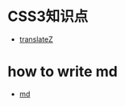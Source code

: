 # CSS3知识点
* [translateZ](http://htmlpreview.github.io/?https://github.com/SweetyLv/sweety/blob/master/translateZ_kn.html)
# how to write md
* [md](http://www.cnblogs.com/liugang-vip/p/6337580.html)
